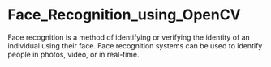# Face_Recognition_using_OpenCV
Face recognition is a method of identifying or verifying the identity of an individual using their face. Face recognition systems can be used to identify people in photos, video, or in real-time. 
